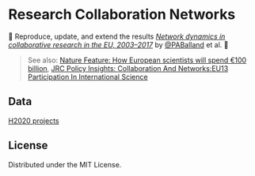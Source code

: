# Research Collaboration Networks

🚧 Reproduce, update, and extend the results *[Network dynamics in collaborative research in the EU, 2003–2017](https://www.tandfonline.com/doi/full/10.1080/09654313.2019.1641187)* by [@PABalland](https://github.com/PABalland) et al. 🚧

> See also: [Nature Feature: How European scientists will spend €100 billion](https://www.nature.com/articles/d41586-019-01566-z), [JRC Policy Insights: Collaboration And Networks:EU13 Participation In International Science](https://ec.europa.eu/jrc/sites/jrcsh/files/jrc106208.pdf)

## Data

[H2020 projects](https://cordis.europa.eu/data/cordis-h2020projects.csv)

## License

Distributed under the MIT License.
